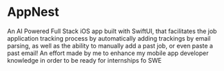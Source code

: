 # AppNest
An AI Powered Full Stack iOS app built with SwiftUI, that facilitates the job application tracking process by automatically adding trackings by email parsing, as well as the ability to manually add a past job, or even paste a past email! An effort made by me to enhance my mobile app  developer knowledge in order to be ready for internships fo SWE
